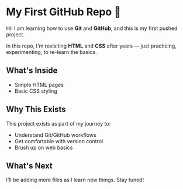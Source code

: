 # My First GitHub Repo 🚀

Hi! I am learning how to use **Git** and **GitHub**, and this is my first pushed project.

In this repo, I'm revisiting **HTML** and **CSS** after years — just practicing, experimenting, to re-learn the basics.

## What's Inside
- Simple HTML pages
- Basic CSS styling
  

## Why This Exists
This project exists as part of my journey to:
- Understand Git/GitHub workflows
- Get comfortable with version control
- Brush up on web basics

## What's Next
I'll be adding more files as I learn new things. Stay tuned! 
